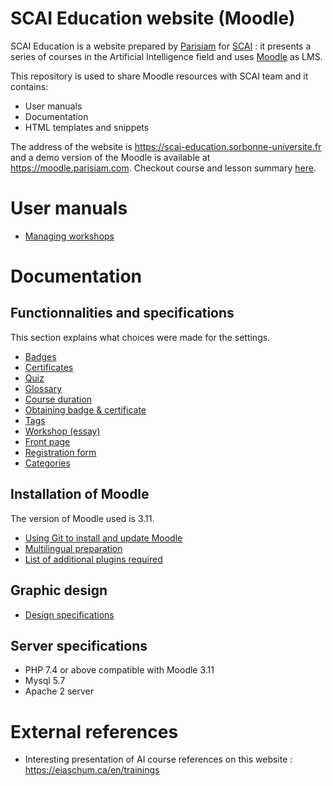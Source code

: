 # SCAI Education website (Moodle)

SCAI Education is a website prepared by [Parisiam](https://parisiam.com) for [SCAI](http://scai.sorbonne-universite.fr) : it presents a series of courses in the Artificial Intelligence field and uses [Moodle](https://moodle.org) as LMS.

This repository is used to share Moodle resources with SCAI team and it contains:

- User manuals
- Documentation
- HTML templates and snippets

The address of the website is https://scai-education.sorbonne-universite.fr and a demo version of the Moodle is available at https://moodle.parisiam.com. Checkout course and lesson summary [here](https://docs.google.com/spreadsheets/d/1RZl1t4MYZvq9OzZsDOilMF0pLLdg5-bpXrxMy14zskc).

# User manuals

- [Managing workshops](manuals/workshop.md)

# Documentation

## Functionnalities and specifications

This section explains what choices were made for the settings.

- [Badges](docs/badge.md)
- [Certificates](docs/certificate.md)
- [Quiz](docs/quiz.md)
- [Glossary](docs/glossary.md)
- [Course duration](docs/course_duration.md)
- [Obtaining badge & certificate](docs/obtaining_badge_certif.md)
- [Tags](docs/tags.md)
- [Workshop (essay)](docs/workshop.md)
- [Front page](docs/frontpage.md)
- [Registration form](docs/registration.md)
- [Categories](docs/categories.md)

## Installation of Moodle

The version of Moodle used is 3.11.

- [Using Git to install and update Moodle](docs/git.md)
- [Multilingual preparation](docs/multilingual.md)
- [List of additional plugins required](docs/plugins.md)

## Graphic design

- [Design specifications](docs/graphic_design.md)

## Server specifications

- PHP 7.4 or above compatible with Moodle 3.11
- Mysql 5.7
- Apache 2 server

# External references

- Interesting presentation of AI course references on this website : https://eiaschum.ca/en/trainings
